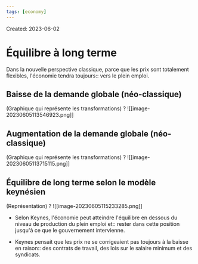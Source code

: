 ```yaml
---
tags: [economy]
---
```

Created: 2023-06-02

# Équilibre à long terme
Dans la nouvelle perspective classique, parce que les prix sont totalement flexibles, l'économie tendra toujours:: vers le plein emploi.
<!--SR:!2024-01-26,133,230-->

## Baisse de la demande globale (néo-classique)
(Graphique qui représente les transformations)
?
![[image-20230605113546923.png]]
<!--SR:!2023-11-24,55,208-->

## Augmentation de la demande globale (néo-classique)
(Graphique qui représente les transformations)
?
![[image-20230605113715115.png]]
<!--SR:!2023-11-01,54,228-->

## Équilibre de long terme selon le modèle keynésien
(Représentation)
?
![[image-20230605115233285.png]]
<!--SR:!2023-10-29,89,248-->


- Selon Keynes, l'économie peut atteindre l'équilibre en dessous du niveau de production du plein emploi et:: rester dans cette position jusqu'à ce que le gouvernement intervienne.
<!--SR:!2023-10-14,75,228-->
- Keynes pensait que les prix ne se corrigeaient pas toujours à la baisse en raison:: des contrats de travail, des lois sur le salaire minimum et des syndicats.
<!--SR:!2023-11-18,102,248-->